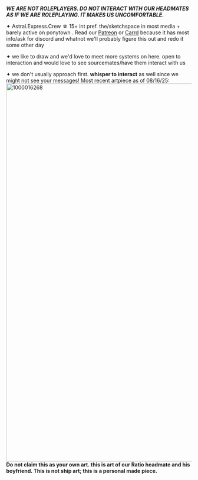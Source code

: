 ***WE ARE NOT ROLEPLAYERS. DO NOT INTERACT WITH OUR HEADMATES AS IF WE ARE ROLEPLAYING. IT MAKES US UNCOMFORTABLE.***

✦ Astral.Express.Crew ☆ 15+ int pref.
the/sketchspace in most media + barely active on ponytown .
Read our [Patreon](https://www.patreon.com/astralexpresscrew) or [Carrd](https://noctuaaudacemamat.carrd.co) because it has most info/ask for discord and whatnot
we'll probably figure this out and redo it some other day

✦ we like to draw and we'd love to meet more systems on here. open to interaction and would love to see sourcemates/have them interact with us

✦ we don't usually approach first. **whisper to interact** as well since we might not see your messages!
Most recent artpiece as of 08/16/25:
<img width="768" height="1024" alt="1000016268" src="https://github.com/user-attachments/assets/4ffe49d7-e0b1-4abb-a61a-e7324af173be" />
**Do not claim this as your own art. this is art of our Ratio headmate and his boyfriend. This is not ship art; this is a personal made piece.**
